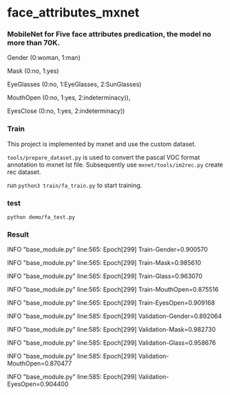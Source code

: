 # face_attributes_mxnet

### MobileNet for Five face attributes predication, the model no more than 70K.

Gender (0:woman, 1:man)  

Mask (0:no, 1:yes)

EyeGlasses (0:no, 1:EyeGlasses, 2:SunGlasses)

MouthOpen (0:no, 1:yes, 2:indeterminacy)),

EyesClose (0:no, 1:yes, 2:indeterminacy))

### Train

This project is implemented by mxnet and use the custom dataset.

`tools/prepare_dataset.py` is used to convert the pascal VOC format annotation to mxnet  lst file. Subsequently use `mxnet/tools/im2rec.py` create rec dataset.

run `python3 train/fa_train.py` to start training.

### test

`python demo/fa_test.py`

### Result

INFO "base_module.py" line:565: Epoch[299] Train-Gender=0.900570

INFO "base_module.py" line:565: Epoch[299] Train-Mask=0.985610

INFO "base_module.py" line:565: Epoch[299] Train-Glass=0.963070

INFO "base_module.py" line:565: Epoch[299] Train-MouthOpen=0.875516

INFO "base_module.py" line:565: Epoch[299] Train-EyesOpen=0.909168



INFO "base_module.py" line:585: Epoch[299] Validation-Gender=0.892064

INFO "base_module.py" line:585: Epoch[299] Validation-Mask=0.982730

INFO "base_module.py" line:585: Epoch[299] Validation-Glass=0.958676

INFO "base_module.py" line:585: Epoch[299] Validation-MouthOpen=0.870477

INFO "base_module.py" line:585: Epoch[299] Validation-EyesOpen=0.904400
